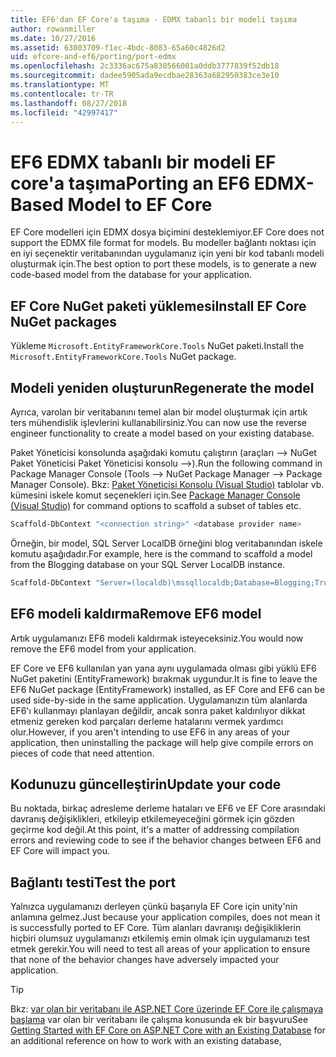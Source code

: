 ```yaml
---
title: EF6'dan EF Core'a taşıma - EDMX tabanlı bir modeli taşıma
author: rowanmiller
ms.date: 10/27/2016
ms.assetid: 63003709-f1ec-4bdc-8083-65a60c4826d2
uid: efcore-and-ef6/porting/port-edmx
ms.openlocfilehash: 2c3336ac675a830566001a0ddb3777839f52db18
ms.sourcegitcommit: dadee5905ada9ecdbae28363a682950383ce3e10
ms.translationtype: MT
ms.contentlocale: tr-TR
ms.lasthandoff: 08/27/2018
ms.locfileid: "42997417"
---
```

# <a name="porting-an-ef6-edmx-based-model-to-ef-core"></a><span data-ttu-id="94ee7-102">EF6 EDMX tabanlı bir modeli EF core'a taşıma</span><span class="sxs-lookup"><span data-stu-id="94ee7-102">Porting an EF6 EDMX-Based Model to EF Core</span></span>

<span data-ttu-id="94ee7-103">EF Core modelleri için EDMX dosya biçimini desteklemiyor.</span><span class="sxs-lookup"><span data-stu-id="94ee7-103">EF Core does not support the EDMX file format for models.</span></span> <span data-ttu-id="94ee7-104">Bu modeller bağlantı noktası için en iyi seçenektir veritabanından uygulamanız için yeni bir kod tabanlı modeli oluşturmak için.</span><span class="sxs-lookup"><span data-stu-id="94ee7-104">The best option to port these models, is to generate a new code-based model from the database for your application.</span></span>

## <a name="install-ef-core-nuget-packages"></a><span data-ttu-id="94ee7-105">EF Core NuGet paketi yüklemesi</span><span class="sxs-lookup"><span data-stu-id="94ee7-105">Install EF Core NuGet packages</span></span>

<span data-ttu-id="94ee7-106">Yükleme `Microsoft.EntityFrameworkCore.Tools` NuGet paketi.</span><span class="sxs-lookup"><span data-stu-id="94ee7-106">Install the `Microsoft.EntityFrameworkCore.Tools` NuGet package.</span></span>

## <a name="regenerate-the-model"></a><span data-ttu-id="94ee7-107">Modeli yeniden oluşturun</span><span class="sxs-lookup"><span data-stu-id="94ee7-107">Regenerate the model</span></span>

<span data-ttu-id="94ee7-108">Ayrıca, varolan bir veritabanını temel alan bir model oluşturmak için artık ters mühendislik işlevlerini kullanabilirsiniz.</span><span class="sxs-lookup"><span data-stu-id="94ee7-108">You can now use the reverse engineer functionality to create a model based on your existing database.</span></span>

<span data-ttu-id="94ee7-109">Paket Yöneticisi konsolunda aşağıdaki komutu çalıştırın (araçları –> NuGet Paket Yöneticisi Paket Yöneticisi konsolu –>).</span><span class="sxs-lookup"><span data-stu-id="94ee7-109">Run the following command in Package Manager Console (Tools –> NuGet Package Manager –> Package Manager Console).</span></span> <span data-ttu-id="94ee7-110">Bkz: [Paket Yöneticisi Konsolu (Visual Studio)](../../core/miscellaneous/cli/powershell.md) tablolar vb. kümesini iskele komut seçenekleri için.</span><span class="sxs-lookup"><span data-stu-id="94ee7-110">See [Package Manager Console (Visual Studio)](../../core/miscellaneous/cli/powershell.md) for command options to scaffold a subset of tables etc.</span></span>

``` powershell
Scaffold-DbContext "<connection string>" <database provider name>
```

<span data-ttu-id="94ee7-111">Örneğin, bir model, SQL Server LocalDB örneğini blog veritabanından iskele komutu aşağıdadır.</span><span class="sxs-lookup"><span data-stu-id="94ee7-111">For example, here is the command to scaffold a model from the Blogging database on your SQL Server LocalDB instance.</span></span>

``` powershell
Scaffold-DbContext "Server=(localdb)\mssqllocaldb;Database=Blogging;Trusted_Connection=True;" Microsoft.EntityFrameworkCore.SqlServer
```

## <a name="remove-ef6-model"></a><span data-ttu-id="94ee7-112">EF6 modeli kaldırma</span><span class="sxs-lookup"><span data-stu-id="94ee7-112">Remove EF6 model</span></span>

<span data-ttu-id="94ee7-113">Artık uygulamanızı EF6 modeli kaldırmak isteyeceksiniz.</span><span class="sxs-lookup"><span data-stu-id="94ee7-113">You would now remove the EF6 model from your application.</span></span>

<span data-ttu-id="94ee7-114">EF Core ve EF6 kullanılan yan yana aynı uygulamada olması gibi yüklü EF6 NuGet paketini (EntityFramework) bırakmak uygundur.</span><span class="sxs-lookup"><span data-stu-id="94ee7-114">It is fine to leave the EF6 NuGet package (EntityFramework) installed, as EF Core and EF6 can be used side-by-side in the same application.</span></span> <span data-ttu-id="94ee7-115">Uygulamanızın tüm alanlarda EF6'ı kullanmayı planlayan değildir, ancak sonra paket kaldırılıyor dikkat etmeniz gereken kod parçaları derleme hatalarını vermek yardımcı olur.</span><span class="sxs-lookup"><span data-stu-id="94ee7-115">However, if you aren't intending to use EF6 in any areas of your application, then uninstalling the package will help give compile errors on pieces of code that need attention.</span></span>

## <a name="update-your-code"></a><span data-ttu-id="94ee7-116">Kodunuzu güncelleştirin</span><span class="sxs-lookup"><span data-stu-id="94ee7-116">Update your code</span></span>

<span data-ttu-id="94ee7-117">Bu noktada, birkaç adresleme derleme hataları ve EF6 ve EF Core arasındaki davranış değişiklikleri, etkileyip etkilemeyeceğini görmek için gözden geçirme kod değil.</span><span class="sxs-lookup"><span data-stu-id="94ee7-117">At this point, it's a matter of addressing compilation errors and reviewing code to see if the behavior changes between EF6 and EF Core will impact you.</span></span>

## <a name="test-the-port"></a><span data-ttu-id="94ee7-118">Bağlantı testi</span><span class="sxs-lookup"><span data-stu-id="94ee7-118">Test the port</span></span>

<span data-ttu-id="94ee7-119">Yalnızca uygulamanızı derleyen çünkü başarıyla EF Core için unity'nin anlamına gelmez.</span><span class="sxs-lookup"><span data-stu-id="94ee7-119">Just because your application compiles, does not mean it is successfully ported to EF Core.</span></span> <span data-ttu-id="94ee7-120">Tüm alanları davranışı değişikliklerin hiçbiri olumsuz uygulamanızı etkilemiş emin olmak için uygulamanızı test etmek gerekir.</span><span class="sxs-lookup"><span data-stu-id="94ee7-120">You will need to test all areas of your application to ensure that none of the behavior changes have adversely impacted your application.</span></span>

> [!TIP]
> <span data-ttu-id="94ee7-121">Bkz: [var olan bir veritabanı ile ASP.NET Core üzerinde EF Core ile çalışmaya başlama](xref:core/get-started/aspnetcore/existing-db) var olan bir veritabanı ile çalışma konusunda ek bir başvuru</span><span class="sxs-lookup"><span data-stu-id="94ee7-121">See [Getting Started with EF Core on ASP.NET Core with an Existing Database](xref:core/get-started/aspnetcore/existing-db) for an additional reference on how to work with an existing database,</span></span> 
